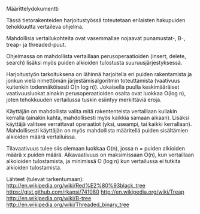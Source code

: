 Määrittelydokumentti

Tässä tietorakenteiden harjoitustyössä toteutetaan erilaisten hakupuiden tehokkuutta vertaileva ohjelma. 

Mahdollisia vertailukohteita ovat vasemmallae nojaavat punamustat-, B-, treap- ja threaded-puut.

Ohjelmassa on mahdollista vertaillaan perusoperaatioiden (insert, delete, search) lisäksi myös puiden alkioiden tulostusta suuruusjärjestyksessä.

Harjoitustyön tarkoituksena on lähinnä harjoitella eri puiden rakentamista ja jonkun vielä nimettömän järjestämisalgoritmin toteuttamista (vaativuus kuitenkin todennäköisesti O(n log n)). Jokaisella puulla keskimääräiset vaativuusluokat ainakin perusoperaatioiden osalta ovat luokkaa O(log n), joten tehokkuuden vertailussa tuskin esiintyy merkittäviä eroja.

Käyttäjän on mahdollista valita mitä rakententeista vertaillaan kullakin kerralla (ainakin kahta, mahdollisesti myös kaikkia samaan aikaan). Lisäksi käyttäjä valitsee verrattavat operaatiot (yksi, useampi, tai kaikki kerrallaan). Mahdollisesti käyttäjän on myös mahdollista määritellä puiden sisältämien alkioiden määrä vertailuissa.

Tilavaativuus tulee siis olemaan luokkaa O(n), jossa n = puiden alkioiden määrä x puiden määrä. Aikavaativuus on maksimissaan O(n), kun vertaillaan alkoioiden tulostamista, ja minimissä O (log n) kun vertailussa ei tutkita alkioiden tulostamista.


Lähteet (tulevat tarkentumaan):
http://en.wikipedia.org/wiki/Red%E2%80%93black_tree
https://gist.github.com/rkapsi/741080
http://en.wikipedia.org/wiki/Treap
http://en.wikipedia.org/wiki/B-tree
http://en.wikipedia.org/wiki/Threaded_binary_tree
